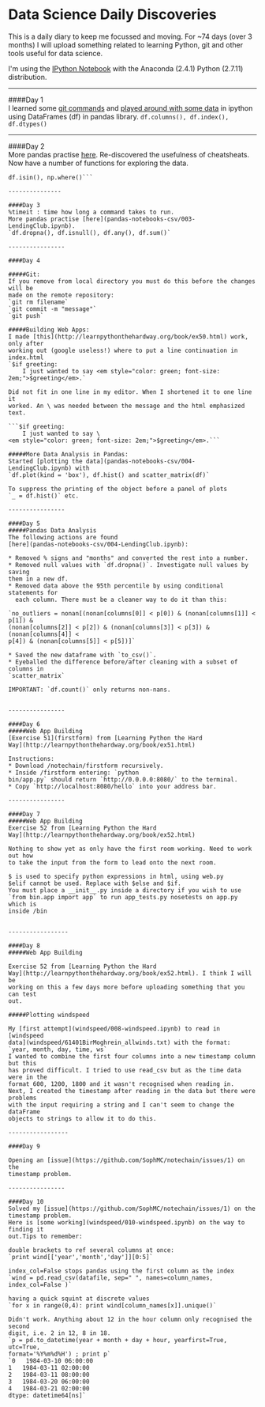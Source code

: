 # Data Science Daily Discoveries

This is a daily diary to keep me focussed and moving. 
For ~74 days (over 3 months) I will upload something related to learning 
Python, git and other tools useful for data science. 

I'm using the [IPython Notebook](http://ipython.org) with the Anaconda (2.4.1) 
Python (2.7.11) distribution.

-------------

####Day 1                                                                
I learned some [git commands](001-git-basics.md) and [played around 
with some data](pandas-notebooks-csv/001-LendingClub.ipynb) in ipython using 
DataFrames (df) in pandas library. 
`df.columns(), df.index(), df.dtypes()`

-------------

####Day 2                                                                       
More pandas practise [here](pandas-notebooks-csv/002-LendingClub.ipynb). 
Re-discovered the 
usefulness of cheatsheats. Now have a number of functions for exploring the 
data.    
```df.head(), df.unique(), df.describe(), df.iloc(), df.count(), 
df.isin(), np.where()```

---------------

####Day 3  
%timeit : time how long a command takes to run.  
More pandas practise [here](pandas-notebooks-csv/003-LendingClub.ipynb).   
`df.dropna(), df.isnull(), df.any(), df.sum()`

----------------

####Day 4 

#####Git:  
If you remove from local directory you must do this before the changes will be 
made on the remote repository:   
`git rm filename`
`git commit -m "message"`
`git push`

#####Building Web Apps: 
I made [this](http://learnpythonthehardway.org/book/ex50.html) work, only after 
working out (google useless!) where to put a line continuation in 
index.html  
`$if greeting:
    I just wanted to say <em style="color: green; font-size: 
2em;">$greeting</em>.`

Did not fit in one line in my editor. When I shortened it to one line it 
worked. An \ was needed between the message and the html emphasized text.

```$if greeting:
    I just wanted to say \    
<em style="color: green; font-size: 2em;">$greeting</em>.```

#####More Data Analysis in Pandas: 
Started [plotting the data](pandas-notebooks-csv/004-LendingClub.ipynb) with  
`df.plot(kind = 'box'), df.hist() and scatter_matrix(df)`

To suppress the printing of the object before a panel of plots
`_ = df.hist()` etc.

----------------

####Day 5 
#####Pandas Data Analysis
The following actions are found 
[here](pandas-notebooks-csv/004-LendingClub.ipynb):  

* Removed % signs and "months" and converted the rest into a number.  
* Removed null values with `df.dropna()`. Investigate null values by saving 
them in a new df.  
* Removed data above the 95th percentile by using conditional statements for 
  each column. There must be a cleaner way to do it than this:

`no_outliers = nonan[(nonan[columns[0]] < p[0]) & (nonan[columns[1]] < p[1]) &
(nonan[columns[2]] < p[2]) & (nonan[columns[3]] < p[3]) & (nonan[columns[4]] < 
p[4]) & (nonan[columns[5]] < p[5])]` 
  
* Saved the new dataframe with `to_csv()`. 
* Eyeballed the difference before/after cleaning with a subset of columns in 
`scatter_matrix`

IMPORTANT: `df.count()` only returns non-nans.


----------------

####Day 6
#####Web App Building
[Exercise 51](firstform) from [Learning Python the Hard 
Way](http://learnpythonthehardway.org/book/ex51.html)

Instructions:  
* Download /notechain/firstform recursively.
* Inside /firstform entering: `python
bin/app.py` should return `http://0.0.0.0:8080/` to the terminal.
* Copy `http://localhost:8080/hello` into your address bar.

----------------

####Day 7
#####Web App Building
Exercise 52 from [Learning Python the Hard 
Way](http://learnpythonthehardway.org/book/ex52.html)

Nothing to show yet as only have the first room working. Need to work out how 
to take the input from the form to lead onto the next room.

$ is used to specify python expressions in html, using web.py
$elif cannot be used. Replace with $else and $if.
You must place a __init__.py inside a directory if you wish to use 
`from bin.app import app` to run app_tests.py nosetests on app.py which is 
inside /bin


-----------------

####Day 8
#####Web App Building

Exercise 52 from [Learning Python the Hard 
Way](http://learnpythonthehardway.org/book/ex52.html). I think I will be 
working on this a few days more before uploading something that you can test 
out. 

#####Plotting windspeed 

My [first attempt](windspeed/008-windspeed.ipynb) to read in [windspeed 
data](windspeed/61401BirMoghrein_allwinds.txt) with the format:   
`year, month, day, time, ws`         
I wanted to combine the first four columns into a new timestamp column but this 
has proved difficult. I tried to use read_csv but as the time data were in the 
format 600, 1200, 1800 and it wasn't recognised when reading in.   
Next, I created the timestamp after reading in the data but there were problems 
with the input requiring a string and I can't seem to change the dataFrame 
objects to strings to allow it to do this. 

-----------------

####Day 9

Opening an [issue](https://github.com/SophMC/notechain/issues/1) on the 
timestamp problem.

----------------

####Day 10
Solved my [issue](https://github.com/SophMC/notechain/issues/1) on the 
timestamp problem.
Here is [some working](windspeed/010-windspeed.ipynb) on the way to finding it 
out.Tips to remember:

double brackets to ref several columns at once:
`print wind[['year','month','day']][0:5]`

index_col=False stops pandas using the first column as the index
`wind = pd.read_csv(datafile, sep=" ", names=column_names, index_col=False )` 

having a quick squint at discrete values
`for x in range(0,4): print wind[column_names[x]].unique()`

Didn't work. Anything about 12 in the hour column only recognised the second 
digit, i.e. 2 in 12, 8 in 18. 
`p = pd.to_datetime(year + month + day + hour, yearfirst=True, utc=True, 
format='%Y%m%d%H') ; print p`
`0   1984-03-10 06:00:00
1   1984-03-11 02:00:00
2   1984-03-11 08:00:00
3   1984-03-20 06:00:00
4   1984-03-21 02:00:00
dtype: datetime64[ns]`

